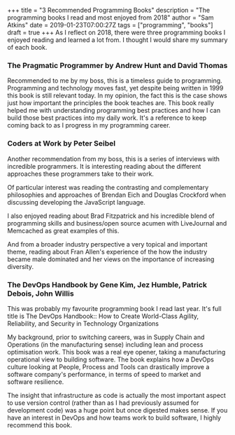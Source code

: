 +++
title = "3 Recommended Programming Books"
description = "The programming books I read and most enjoyed from 2018"
author = "Sam Atkins"
date = 2019-01-23T07:00:27Z
tags = ["programming", "books"]
draft = true
+++
As I reflect on 2018, there were three programming books I enjoyed reading and learned a lot from. I thought I would share my summary of each book.


### The Pragmatic Programmer by Andrew Hunt and David Thomas

Recommended to me by my boss, this is a timeless guide to programming. Programming and technology moves fast, yet despite being written in 1999 this book is still relevant today. In my opinion, the fact this is the case shows just how important the principles the book teaches are. This book really helped me with understanding programming best practices and how I can build those best practices into my daily work. It's a reference to keep coming back to as I progress in my programming career.


### Coders at Work by Peter Seibel

Another recommendation from my boss, this is a series of interviews with incredible programmers. It is interesting reading about the different approaches these programmers take to their work.

Of particular interest was reading the contrasting and complementary philosophies and approaches of Brendan Eich and Douglas Crockford when discussing developing the JavaScript language.

I also enjoyed reading about Brad Fitzpatrick and his incredible blend of programming skills and business/open source acumen with LiveJournal and Memcached as great examples of this.

And from a broader industry perspective a very topical and important theme, reading about Fran Allen's experience of the how the industry became male dominated and her views on the importance of increasing diversity.


### The DevOps Handbook by Gene Kim, Jez Humble, Patrick Debois, John Willis

This was probably my favourite programming book I read last year. It's full title is The DevOps Handbook:: How to Create World-Class Agility, Reliability, and Security in Technology Organizations

My background, prior to switching careers, was in Supply Chain and Operations (in the manufacturing sense) including lean and process optimisation work. This book was a real eye opener, taking a manufacturing operational view to building software. The book explains how a DevOps culture looking at People, Process and Tools can drastically improve a software company's performance, in terms of speed to market and software resilience.

The insight that infrastructure as code is actually the most important aspect to use version control (rather than as I had previously assumed for development code) was a huge point but once digested makes sense. If you have an interest in DevOps and how teams work to build software, I highly recommend this book.
